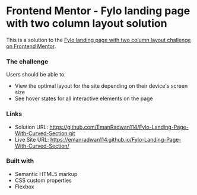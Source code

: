# Frontend Mentor - Fylo landing page with two column layout solution

This is a solution to the [Fylo landing page with two column layout challenge on Frontend Mentor](https://www.frontendmentor.io/challenges/fylo-landing-page-with-two-column-layout-5ca5ef041e82137ec91a50f5).

### The challenge

Users should be able to:

- View the optimal layout for the site depending on their device's screen size
- See hover states for all interactive elements on the page

### Links

- Solution URL:  https://github.com/EmanRadwan114/Fylo-Landing-Page-With-Curved-Section.git
- Live Site URL: https://emanradwan114.github.io/Fylo-Landing-Page-With-Curved-Section/

### Built with

- Semantic HTML5 markup
- CSS custom properties
- Flexbox
